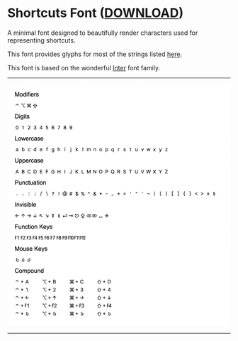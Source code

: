 # Shortcuts Font ([DOWNLOAD](https://github.com/fabiospampinato/shortcuts-font/tree/master/resources/fonts))

A minimal font designed to beautifully render characters used for representing shortcuts.

This font provides glyphs for most of the strings listed [here](https://github.com/fabiospampinato/shosho/blob/bdc15f7ad2c1619c37f03bc4caac006329f3faa7/src/maps.ts#L646-L817).

This font is based on the wonderful [Inter](https://github.com/rsms/inter) font family.

---

<a href="https://github.com/fabiospampinato/shortcuts-font/tree/master/resources/fonts" title="Download..."><img src="./resources/demo/screenshot.png" width="650" alt="Preview"></a>

---
